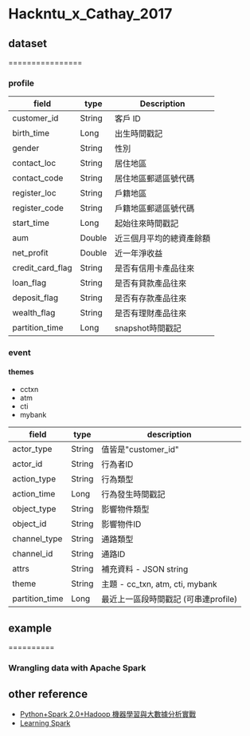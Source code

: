 # Hackntu_x_Cathay_2017

## dataset
================

### profile
| field            | type   | Description              |
|------------------|--------|--------------------------|
| customer_id      | String | 客戶 ID                  |
| birth_time       | Long   | 出生時間戳記              |
| gender           | String | 性別                     |
| contact_loc      | String | 居住地區                  |
| contact_code     | String | 居住地區郵遞區號代碼       |
| register_loc     | String | 戶籍地區                  |
| register_code    | String | 戶籍地區郵遞區號代碼     |
| start_time       | Long   | 起始往來時間戳記         |
| aum              | Double | 近三個月平均的總資產餘額 |
| net_profit       | Double | 近一年淨收益             |
| credit_card_flag | String | 是否有信用卡產品往來     |
| loan_flag        | String | 是否有貸款產品往來       |
| deposit_flag     | String | 是否有存款產品往來       |
| wealth_flag      | String | 是否有理財產品往來       |
| partition_time   | Long   | snapshot時間戳記     |

### event
#### themes
* cctxn
* atm
* cti
* mybank

| field          | type   | description                          |
|----------------|--------|--------------------------------------|
| actor_type     | String | 值皆是"customer_id"                  |
| actor_id       | String | 行為者ID                             |
| action_type    | String | 行為類型                             |
| action_time    | Long   | 行為發生時間戳記                     |
| object_type    | String | 影響物件類型                         |
| object_id      | String | 影響物件ID                           |
| channel_type   | String | 通路類型                             |
| channel_id     | String | 通路ID                               |
| attrs          | String | 補充資料 - JSON string               |
| theme          | String | 主題 - cc_txn, atm, cti, mybank      |
| partition_time | Long   | 最近上一區段時間戳記 (可串連profile) |

## example
==========
### Wrangling data with Apache Spark

## other reference
* [Python+Spark 2.0+Hadoop 機器學習與大數據分析實戰](https://www.tenlong.com.tw/products/9789864341535)
* [Learning Spark](http://shop.oreilly.com/product/0636920028512.do)
